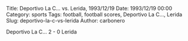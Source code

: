 Title: Deportivo La C… vs. Lerida, 1993/12/19
Date: 1993/12/19 00:00
Category: sports
Tags: football, football scores, Deportivo La C…, Lerida
Slug: deportivo-la-c-vs-lerida
Author: carbonero


Deportivo La C… 2 - 0 Lerida
